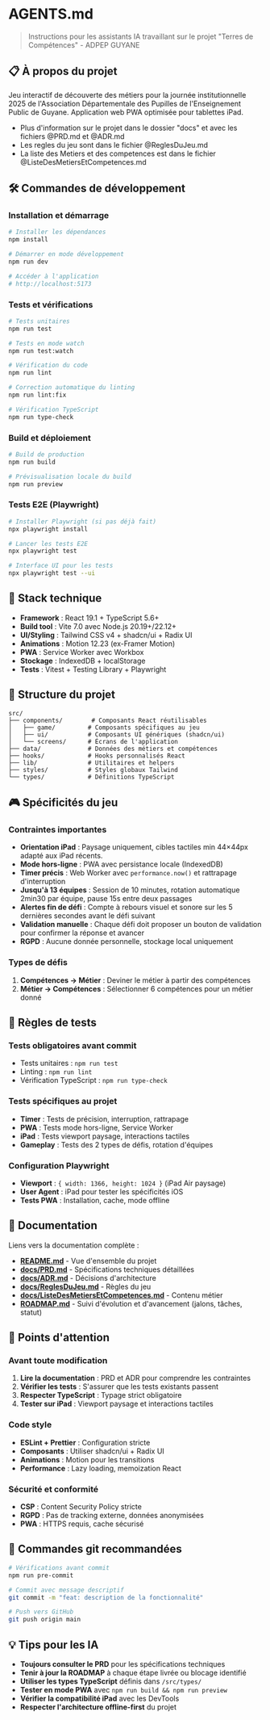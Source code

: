 # AGENTS.md

> Instructions pour les assistants IA travaillant sur le projet "Terres de Compétences" - ADPEP GUYANE

## 📋 À propos du projet

Jeu interactif de découverte des métiers pour la journée institutionnelle 2025 de l'Association Départementale des Pupilles de l'Enseignement Public de Guyane. Application web PWA optimisée pour tablettes iPad.

- Plus d'information sur le projet dans le dossier "docs" et avec les fichiers @PRD.md et @ADR.md
- Les regles du jeu sont dans le fichier @ReglesDuJeu.md
- La liste des Metiers et des competences est dans le fichier @ListeDesMetiersEtCompetences.md

## 🛠️ Commandes de développement

### Installation et démarrage

```bash
# Installer les dépendances
npm install

# Démarrer en mode développement
npm run dev

# Accéder à l'application
# http://localhost:5173
```

### Tests et vérifications

```bash
# Tests unitaires
npm run test

# Tests en mode watch
npm run test:watch

# Vérification du code
npm run lint

# Correction automatique du linting
npm run lint:fix

# Vérification TypeScript
npm run type-check
```

### Build et déploiement

```bash
# Build de production
npm run build

# Prévisualisation locale du build
npm run preview
```

### Tests E2E (Playwright)

```bash
# Installer Playwright (si pas déjà fait)
npx playwright install

# Lancer les tests E2E
npx playwright test

# Interface UI pour les tests
npx playwright test --ui
```

## 🎯 Stack technique

- **Framework** : React 19.1 + TypeScript 5.6+
- **Build tool** : Vite 7.0 avec Node.js 20.19+/22.12+
- **UI/Styling** : Tailwind CSS v4 + shadcn/ui + Radix UI
- **Animations** : Motion 12.23 (ex-Framer Motion)
- **PWA** : Service Worker avec Workbox
- **Stockage** : IndexedDB + localStorage
- **Tests** : Vitest + Testing Library + Playwright

## 📁 Structure du projet

```
src/
├── components/        # Composants React réutilisables
│   ├── game/         # Composants spécifiques au jeu
│   ├── ui/           # Composants UI génériques (shadcn/ui)
│   └── screens/      # Écrans de l'application
├── data/             # Données des métiers et compétences
├── hooks/            # Hooks personnalisés React
├── lib/              # Utilitaires et helpers
├── styles/           # Styles globaux Tailwind
└── types/            # Définitions TypeScript
```

## 🎮 Spécificités du jeu

### Contraintes importantes

- **Orientation iPad** : Paysage uniquement, cibles tactiles min 44×44px adapté aux iPad récents.
- **Mode hors-ligne** : PWA avec persistance locale (IndexedDB)
- **Timer précis** : Web Worker avec `performance.now()` et rattrapage d'interruption
- **Jusqu'à 13 équipes** : Session de 10 minutes, rotation automatique 2min30 par équipe, pause 15s entre deux passages
- **Alertes fin de défi** : Compte à rebours visuel et sonore sur les 5 dernières secondes avant le défi suivant
- **Validation manuelle** : Chaque défi doit proposer un bouton de validation pour confirmer la réponse et avancer
- **RGPD** : Aucune donnée personnelle, stockage local uniquement

### Types de défis

1. **Compétences → Métier** : Deviner le métier à partir des compétences
2. **Métier → Compétences** : Sélectionner 6 compétences pour un métier donné

## 🧪 Règles de tests

### Tests obligatoires avant commit

- Tests unitaires : `npm run test`
- Linting : `npm run lint`
- Vérification TypeScript : `npm run type-check`

### Tests spécifiques au projet

- **Timer** : Tests de précision, interruption, rattrapage
- **PWA** : Tests mode hors-ligne, Service Worker
- **iPad** : Tests viewport paysage, interactions tactiles
- **Gameplay** : Tests des 2 types de défis, rotation d'équipes

### Configuration Playwright

- **Viewport** : `{ width: 1366, height: 1024 }` (iPad Air paysage)
- **User Agent** : iPad pour tester les spécificités iOS
- **Tests PWA** : Installation, cache, mode offline

## 📖 Documentation

Liens vers la documentation complète :

- **[README.md](./README.md)** - Vue d'ensemble du projet
- **[docs/PRD.md](./docs/PRD.md)** - Spécifications techniques détaillées
- **[docs/ADR.md](./docs/ADR.md)** - Décisions d'architecture
- **[docs/ReglesDuJeu.md](./docs/ReglesDuJeu.md)** - Règles du jeu
- **[docs/ListeDesMetiersEtCompetences.md](./docs/ListeDesMetiersEtCompetences.md)** - Contenu métier
- **[ROADMAP.md](./ROADMAP.md)** - Suivi d'évolution et d'avancement (jalons, tâches, statut)

## 🚨 Points d'attention

### Avant toute modification

1. **Lire la documentation** : PRD et ADR pour comprendre les contraintes
2. **Vérifier les tests** : S'assurer que les tests existants passent
3. **Respecter TypeScript** : Typage strict obligatoire
4. **Tester sur iPad** : Viewport paysage et interactions tactiles

### Code style

- **ESLint + Prettier** : Configuration stricte
- **Composants** : Utiliser shadcn/ui + Radix UI
- **Animations** : Motion pour les transitions
- **Performance** : Lazy loading, memoization React

### Sécurité et conformité

- **CSP** : Content Security Policy stricte
- **RGPD** : Pas de tracking externe, données anonymisées
- **PWA** : HTTPS requis, cache sécurisé

## 🔧 Commandes git recommandées

```bash
# Vérifications avant commit
npm run pre-commit

# Commit avec message descriptif
git commit -m "feat: description de la fonctionnalité"

# Push vers GitHub
git push origin main
```

## 💡 Tips pour les IA

- **Toujours consulter le PRD** pour les spécifications techniques
- **Tenir à jour la ROADMAP** à chaque étape livrée ou blocage identifié
- **Utiliser les types TypeScript** définis dans `/src/types/`
- **Tester en mode PWA** avec `npm run build && npm run preview`
- **Vérifier la compatibilité iPad** avec les DevTools
- **Respecter l'architecture offline-first** du projet
